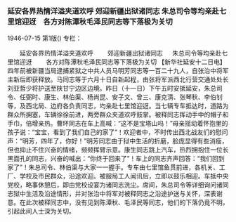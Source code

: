 ### 延安各界热情洋溢夹道欢呼  郊迎新疆出狱诸同志  朱总司令等均亲赴七里馆迎迓　各方对陈潭秋毛泽民同志等下落极为关切

1946-07-15
第1版()
专栏：

　　延安各界热情洋溢夹道欢呼
　　郊迎新疆出狱诸同志
　  朱总司令等均亲赴七里馆迎迓
　　各方对陈潭秋毛泽民同志等下落极为关切
    【新华社延安十二日电】四年前被新疆当局逮捕紧狱之中共人员马明芳同志等一百二十九人，自张治中将军主新后即获释放。马同志等于六月十日自新起程，由张将军派西北行营交通处处长刘亚哲少将护送至陕甘宁边区边境。昨日（十一日）下午五时安抵延安，朱总司令、任弼时、康生、林伯渠、杨尚昆、安子文、曾三、康克清、张琴秋、李伯钊等，及西北局、边府各负责同志，均亲赴七里馆迎迓。当七辆专车抵达时，道路为群众所拥塞，车辆徐徐前进，两旁群众夹道欢呼鼓掌。被释同志挥动手中的帽子和手巾，倍增亲热。曹环同志在车上高喊：“这不是宝塔山吗！”母亲摇动着怀抱里的孩子说：“宝宝，看到了我们自己的家了”！欢迎者中，不时传出西北战友们的慰问声：“明芳，四年了，你好！”明芳同志由于狱中生活的折磨，脸庞显得有些消瘦，但也抑止不住兴奋的情绪，频频挥臂示意。康生同志跳上汽车，热烈拥抱住一位长黑面孔的同志，兴奋的喊出：“你终于回来了”！车上的同志齐声回答：“我们回到家了”！朱总司令、林伯渠与大家一一握手。专车由七里馆鱼贯前进，各机关、工厂、学校及市民群众，沿途欢迎。被服局工人闻讯后，立即以鼓乐相迎。车抵中央党校，略事休憩后，即由党校设宴为诸同志洗尘。席间，朱总司令等详细询问诸同志狱中生活及沿途情形，并对张治中将军对被释同志之沿途护送与关怀，深表谢意。在此次被释同志中，没有见到陈潭秋、毛泽民等同志，他们的下落仍竟不明，引起此间人士深为关切。
